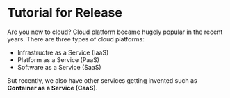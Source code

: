 # Tutorial for Release

Are you new to cloud? Cloud platform became hugely popular in the recent years. There are three types of cloud platforms:

- Infrastructre as a Service (IaaS)
- Platform as a Service (PaaS)
- Software as a Service (SaaS)

But recently, we also have other services getting invented such as **Container as a Service (CaaS)**.

